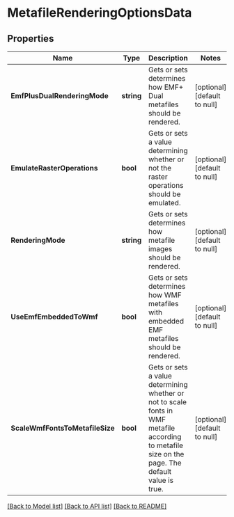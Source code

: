 # MetafileRenderingOptionsData

## Properties
Name | Type | Description | Notes
------------ | ------------- | ------------- | -------------
**EmfPlusDualRenderingMode** | **string** | Gets or sets determines how EMF+ Dual metafiles should be rendered. | [optional] [default to null]
**EmulateRasterOperations** | **bool** | Gets or sets a value determining whether or not the raster operations should be emulated.              | [optional] [default to null]
**RenderingMode** | **string** | Gets or sets determines how metafile images should be rendered. | [optional] [default to null]
**UseEmfEmbeddedToWmf** | **bool** | Gets or sets determines how WMF metafiles with embedded EMF metafiles should be rendered. | [optional] [default to null]
**ScaleWmfFontsToMetafileSize** | **bool** | Gets or sets a value determining whether or not to scale fonts in WMF metafile according to metafile size on the page. The default value is true. | [optional] [default to null]

[[Back to Model list]](../README.md#documentation-for-models) [[Back to API list]](../README.md#documentation-for-api-endpoints) [[Back to README]](../README.md)


